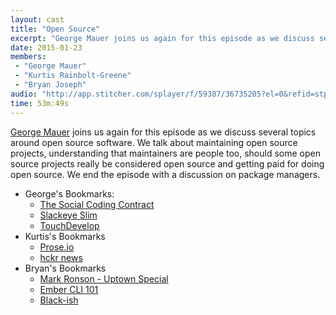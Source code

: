 ```yaml
---
layout: cast
title: "Open Source"
excerpt: "George Mauer joins us again for this episode as we discuss several topics around open source software."
date: 2015-01-23
members:
 - "George Mauer"
 - "Kurtis Rainbolt-Greene"
 - "Bryan Joseph"
audio: "http://app.stitcher.com/splayer/f/59387/36735205?el=0&refid=stpr"
time: 53m:49s
---
```


[George Mauer](https://github.com/togakangaroo) joins us again for this episode as we discuss several topics around open source software. We talk about maintaining open source projects, understanding that maintainers are people too, should some open source projects really be considered open source and getting paid for doing open source. We end the episode with a discussion on package managers.

  - George's Bookmarks:
    - [The Social Coding Contract](http://blog.testdouble.com/posts/2014-12-02-the-social-coding-contract.html)
    - [Slackeye Slim](http://www.slackeyeslim.net/)
    - [TouchDevelop](https://www.touchdevelop.com/)
  - Kurtis's Bookmarks
    - [Prose.io](http://prose.io/)
    - [hckr news](http://hckrnews.com/)
  - Bryan's Bookmarks
    - [Mark Ronson - Uptown Special](https://itunes.apple.com/us/album/uptown-special/id943946661)
    - [Ember CLI 101](https://leanpub.com/ember-cli-101)
    - [Black-ish](http://www.hulu.com/blackish)
